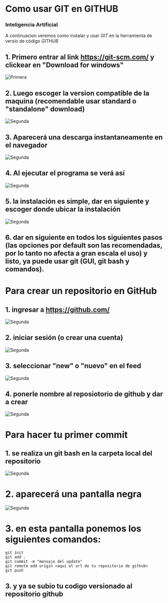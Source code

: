 # Como usar GIT en GITHUB
### Inteligencia Artificial

A continuacion veremos como instalar y usar _GIT_ en la herramienta de versio de código _GITHUB_ 

## 1. Primero entrar al link https://git-scm.com/ y clickear en "Download for windows"

![Primera](https://github.com/Nachin7u7/FirsRepoForIA/blob/master/imagesForReadme/gipage.png)

## 2. Luego escoger la version compatible de la maquina (recomendable usar standard o "standalone" download)

![Segunda](https://github.com/Nachin7u7/FirsRepoForIA/blob/master/imagesForReadme/gipage2.png)

## 3. Aparecerá una descarga instantaneamente en el navegador

![Segunda](https://github.com/Nachin7u7/FirsRepoForIA/blob/master/imagesForReadme/downloadGit.png)

## 4. Al ejecutar el programa se verá así

![Segunda](https://github.com/Nachin7u7/FirsRepoForIA/blob/master/imagesForReadme/installGit.png)

## 5. la instalación es simple, dar en siguiente y escoger donde ubicar la instalación

![Segunda](https://github.com/Nachin7u7/FirsRepoForIA/blob/master/imagesForReadme/installGit2.png)

## 6. dar en siguiente en todos los siguientes pasos (las opciones por default son las recomendadas, por lo tanto no afecta a gran escala el uso) y listo, ya puede usar git (GUI, git bash y comandos).

# Para crear un repositorio en GitHub

## 1. ingresar a https://github.com/

![Segunda](https://github.com/Nachin7u7/FirsRepoForIA/blob/master/imagesForReadme/github.png)

## 2. iniciar sesión (o crear una cuenta)

![Segunda](https://github.com/Nachin7u7/FirsRepoForIA/blob/master/imagesForReadme/githubLogin.png)

## 3. seleccionar "new" o "nuevo" en el feed

![Segunda](https://github.com/Nachin7u7/FirsRepoForIA/blob/master/imagesForReadme/feed.png)

## 4. ponerle nombre al reposiotorio de github y dar a crear

![Segunda](https://github.com/Nachin7u7/FirsRepoForIA/blob/master/imagesForReadme/newRepo.png)

# Para hacer tu primer commit

## 1. se realiza un git bash en la carpeta local del repositorio

![Segunda](https://github.com/Nachin7u7/FirsRepoForIA/blob/master/imagesForReadme/gitBash.png)

# 2. aparecerá una pantalla negra

![Segunda](https://github.com/Nachin7u7/FirsRepoForIA/blob/master/imagesForReadme/gitBash2.png)

# 3. en esta pantalla ponemos los siguientes comandos:

```
git init
git add .
git commit -m "mensaje del update"
git remote add origin <aquí el url de tu repositorio de github>
git push
```
## 3. y ya se subio tu codigo versionado al repositorio github

